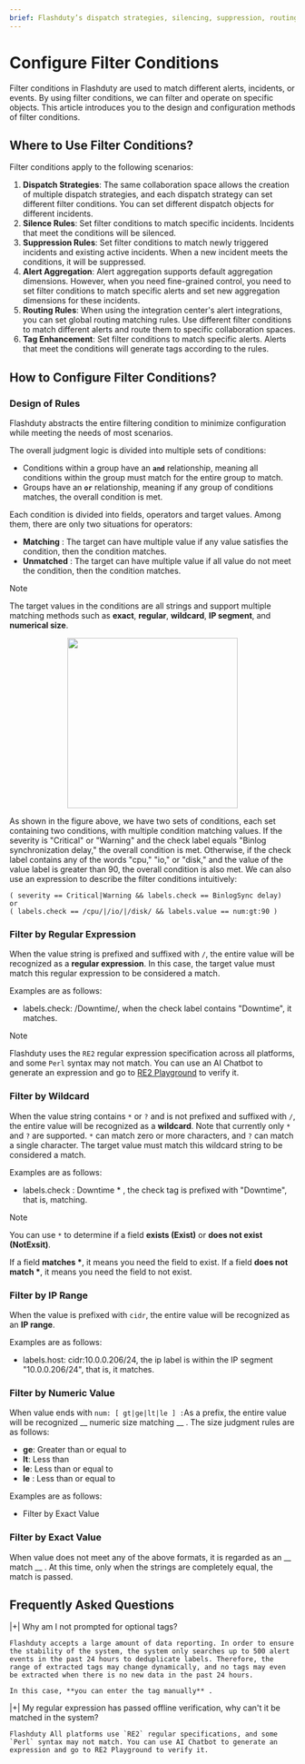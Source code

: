 ```yaml
---
brief: Flashduty’s dispatch strategies, silencing, suppression, routing, label enhancement, and other functions heavily use conditional matching to filter specific alerts or incidents. This article introduces how to configure these conditions
---
```


# Configure Filter Conditions

Filter conditions in Flashduty are used to match different alerts, incidents, or events. By using filter conditions, we can filter and operate on specific objects. This article introduces you to the design and configuration methods of filter conditions.

## Where to Use Filter Conditions?

Filter conditions apply to the following scenarios:

1. **Dispatch Strategies**: The same collaboration space allows the creation of multiple dispatch strategies, and each dispatch strategy can set different filter conditions. You can set different dispatch objects for different incidents.
2. **Silence Rules**: Set filter conditions to match specific incidents. Incidents that meet the conditions will be silenced.
3. **Suppression Rules**: Set filter conditions to match newly triggered incidents and existing active incidents. When a new incident meets the conditions, it will be suppressed.
4. **Alert Aggregation**: Alert aggregation supports default aggregation dimensions. However, when you need fine-grained control, you need to set filter conditions to match specific alerts and set new aggregation dimensions for these incidents.
5. **Routing Rules**: When using the integration center's alert integrations, you can set global routing matching rules. Use different filter conditions to match different alerts and route them to specific collaboration spaces.
6. **Tag Enhancement**: Set filter conditions to match specific alerts. Alerts that meet the conditions will generate tags according to the rules.

## How to Configure Filter Conditions?

### Design of Rules

Flashduty abstracts the entire filtering condition to minimize configuration while meeting the needs of most scenarios.

The overall judgment logic is divided into multiple sets of conditions:
- Conditions within a group have an **`and`** relationship, meaning all conditions within the group must match for the entire group to match.
- Groups have an **`or`** relationship, meaning if any group of conditions matches, the overall condition is met.

Each condition is divided into fields, operators and target values. Among them, there are only two situations for operators:
- **Matching** : The target can have multiple value if any value satisfies the condition, then the condition matches.
- **Unmatched** : The target can have multiple value if all value do not meet the condition, then the condition matches.

> [!NOTE]
> The target values in the conditions are all strings and support multiple matching methods such as **exact**, **regular**, **wildcard**, **IP segment**, and **numerical size**.

<img src="https://fc.3ti.site/zh/flashduty/conf/how_to_filter/1.avif" style="display: block; margin: 0 auto;" height="300">

As shown in the figure above, we have two sets of conditions, each set containing two conditions, with multiple condition matching values. If the severity is "Critical" or "Warning" and the check label equals "Binlog synchronization delay," the overall condition is met. Otherwise, if the check label contains any of the words "cpu," "io," or "disk," and the value of the value label is greater than 90, the overall condition is also met. We can also use an expression to describe the filter conditions intuitively:

```i18n
( severity == Critical|Warning && labels.check == BinlogSync delay)
or
( labels.check == /cpu/|/io/|/disk/ && labels.value == num:gt:90 )
```

### Filter by Regular Expression

When the value string is prefixed and suffixed with `/`, the entire value will be recognized as a __regular expression__. In this case, the target value must match this regular expression to be considered a match.

Examples are as follows:
- labels.check: /Downtime/, when the check label contains "Downtime", it matches.

> [!NOTE]
> Flashduty uses the `RE2` regular expression specification across all platforms, and some `Perl` syntax may not match. You can use an AI Chatbot to generate an expression and go to [RE2 Playground](https://re2js.leopard.in.ua/) to verify it.

### Filter by Wildcard

When the value string contains `*` or `?` and is not prefixed and suffixed with `/`, the entire value will be recognized as a __wildcard__. Note that currently only `*` and `?` are supported. `*` can match zero or more characters, and `?` can match a single character. The target value must match this wildcard string to be considered a match.

Examples are as follows:
- labels.check : Downtime * , the check tag is prefixed with "Downtime", that is, matching.

> [!NOTE]
> You can use `*` to determine if a field __exists (Exist)__ or __does not exist (NotExsit)__.
>
> If a field __matches *__, it means you need the field to exist. If a field __does not match *__, it means you need the field to not exist.

### Filter by IP Range

When the value is prefixed with `cidr`, the entire value will be recognized as an __IP range__.

Examples are as follows:
- labels.host: cidr:10.0.0.206/24, the ip label is within the IP segment "10.0.0.206/24", that is, it matches.

### Filter by Numeric Value

When value ends with ` num: [ gt|ge|lt|le ] : `As a prefix, the entire value will be recognized __ numeric size matching __ . The size judgment rules are as follows:
- **ge**: Greater than or equal to
- **lt**: Less than
- **le**: Less than or equal to
- **le** : Less than or equal to

Examples are as follows:
- Filter by Exact Value

### Filter by Exact Value

When value does not meet any of the above formats, it is regarded as an __ match __ . At this time, only when the strings are completely equal, the match is passed.

## Frequently Asked Questions

|+| Why am I not prompted for optional tags?

    Flashduty accepts a large amount of data reporting. In order to ensure the stability of the system, the system only searches up to 500 alert events in the past 24 hours to deduplicate labels. Therefore, the range of extracted tags may change dynamically, and no tags may even be extracted when there is no new data in the past 24 hours.

    In this case, **you can enter the tag manually** .

|+| My regular expression has passed offline verification, why can't it be matched in the system?

    Flashduty All platforms use `RE2` regular specifications, and some `Perl` syntax may not match. You can use AI Chatbot to generate an expression and go to RE2 Playground to verify it.